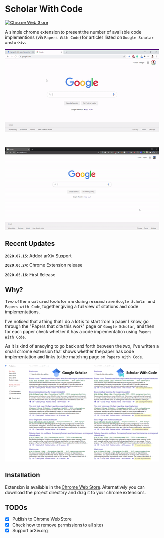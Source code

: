 # Scholar With Code

[![Chrome Web Store](https://img.shields.io/chrome-web-store/v/nlnjigejpgngahmoainkakaafabijeki)](https://chrome.google.com/webstore/detail/scholar-with-code/nlnjigejpgngahmoainkakaafabijeki)

A simple chrome extension to present the number of available code implementions (via `Papers With Code`) for articles listed on `Google Scholar` and `arXiv`.

<p align="center">
<img src="docs/teaser_scholar.gif" width="800px"/>
</p>
<br>
<p align="center">
<img src="docs/teaser_arxiv.gif" width="800px"/>
</p>

## Recent Updates
**`2020.07.15`**: Added arXiv Support

**`2020.06.24`**: Chrome Extension release

**`2020.06.16`**: First Release


## Why?
Two of the most used tools for me during research are `Google Scholar` and `Papers with Code`, together giving a full view of citations and code implementations.

I've noticed that a thing that I do a lot is to start from a paper I know, go through the  "Papers that cite this work" page on `Google Scholar`, and then for each paper check whether it has a code implementation using `Papers With Code`.

As it is kind of annoying to go back and forth between the two, I've written a small chrome extension that shows whether the paper has code implementation and links to the matching page on `Papers with Code`.

<p align="center">
<img src="docs/teaser_scholar.png" width="800px"/>
 </p>

 ## Installation

 Extension is available in the [Chrome Web Store](https://chrome.google.com/webstore/detail/scholar-with-code/nlnjigejpgngahmoainkakaafabijeki). Alternatively you can download the project directory and drag it to your chrome extensions.


## TODOs
- [x] Publish to Chrome Web Store
- [x] Check how to remove permissions to all sites
- [x] Support arXiv.org
